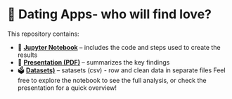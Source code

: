 # 💖 Dating Apps- who will find love?

This repository contains:

- 📓 **[Jupyter Notebook](./Dating_Apps_EDA.ipynb)** – includes the code and steps used to create the results
- 📄 **[Presentation (PDF)](./Dating_Apps.pdf)** – summarizes the key findings
- 🗳️ **[Datasets)](./Dating_Apps)** – satasets (csv) - row and clean data in separate files
Feel free to explore the notebook to see the full analysis, or check the presentation for a quick overview!
